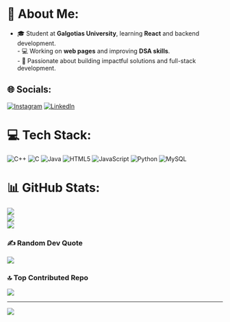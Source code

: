 
# 💫 About Me:
- 🎓 Student at **Galgotias University**, learning **React** and backend development.  <br>- 💻 Working on **web pages** and improving **DSA skills**.  <br>- 🚀 Passionate about building impactful solutions and full-stack development.  


## 🌐 Socials:
[![Instagram](https://img.shields.io/badge/Instagram-%23E4405F.svg?logo=Instagram&logoColor=white)](https://instagram.com/ayuushh_____) [![LinkedIn](https://img.shields.io/badge/LinkedIn-%230077B5.svg?logo=linkedin&logoColor=white)](https://linkedin.com/in/AyushPathak) 

# 💻 Tech Stack:
![C++](https://img.shields.io/badge/c++-%2300599C.svg?style=plastic&logo=c%2B%2B&logoColor=white) ![C](https://img.shields.io/badge/c-%2300599C.svg?style=plastic&logo=c&logoColor=white) ![Java](https://img.shields.io/badge/java-%23ED8B00.svg?style=plastic&logo=openjdk&logoColor=white) ![HTML5](https://img.shields.io/badge/html5-%23E34F26.svg?style=plastic&logo=html5&logoColor=white) ![JavaScript](https://img.shields.io/badge/javascript-%23323330.svg?style=plastic&logo=javascript&logoColor=%23F7DF1E) ![Python](https://img.shields.io/badge/python-3670A0?style=plastic&logo=python&logoColor=ffdd54) ![MySQL](https://img.shields.io/badge/mysql-4479A1.svg?style=plastic&logo=mysql&logoColor=white)
# 📊 GitHub Stats:
![](https://github-readme-stats.vercel.app/api?username=AyushPathak18&theme=dark&hide_border=false&include_all_commits=false&count_private=false)<br/>
![](https://github-readme-streak-stats.herokuapp.com/?user=AyushPathak18&theme=dark&hide_border=false)<br/>
![](https://github-readme-stats.vercel.app/api/top-langs/?username=AyushPathak18&theme=dark&hide_border=false&include_all_commits=false&count_private=false&layout=compact)

### ✍️ Random Dev Quote
![](https://quotes-github-readme.vercel.app/api?type=horizontal&theme=dark)

### 🔝 Top Contributed Repo
![](https://github-contributor-stats.vercel.app/api?username=AyushPathak18&limit=5&theme=dark&combine_all_yearly_contributions=true)

---
[![](https://visitcount.itsvg.in/api?id=AyushPathak18&icon=5&color=1)](https://visitcount.itsvg.in)

<!-- Proudly created with GPRM ( https://gprm.itsvg.in ) -->
